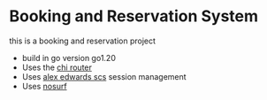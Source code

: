 # Booking and Reservation System

this is a booking and reservation project

- build in go version go1.20
- Uses the [chi router](github.com/go-chi/chi)
- Uses [alex edwards scs](https://github.com/alexedwards/scs/v2) session management
- Uses [nosurf](https://github.com/justinas/nosurf)